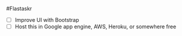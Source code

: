 #Flastaskr
- [ ] Improve UI with Bootstrap
- [ ] Host this in Google app engine, AWS, Heroku, or somewhere free
